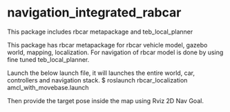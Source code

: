 # navigation_integrated_rabcar
This package includes rbcar metapackage and teb_local_planner


This package has rbcar metapackage for rbcar vehicle model, gazebo world, mapping, localization. For navigation of rbcar model is done by using fine tuned teb_local_planner.

Launch the below launch file, it will launches the entire world, car, controllers and navigation stack.
$ roslaunch rbcar_localization amcl_with_movebase.launch

Then provide the target pose inside the map using Rviz 2D Nav Goal.
